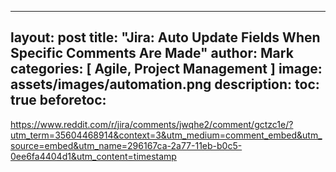 
---
layout: post
title:  "Jira: Auto Update Fields When Specific Comments Are Made"
author: Mark
categories: [ Agile, Project Management ]
image: assets/images/automation.png
description: 
toc: true
beforetoc: 
---


https://www.reddit.com/r/jira/comments/jwqhe2/comment/gctzc1e/?utm_term=35604468914&context=3&utm_medium=comment_embed&utm_source=embed&utm_name=296167ca-2a77-11eb-b0c5-0ee6fa4404d1&utm_content=timestamp
<!--stackedit_data:
eyJoaXN0b3J5IjpbMTg5Mjk2MTkwMV19
-->